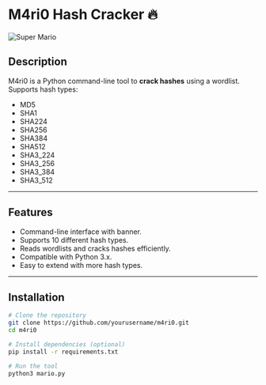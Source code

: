 # M4ri0 Hash Cracker 🔥

![Super Mario](https://pngimg.com/uploads/mario/mario_PNG109.png)


## Description

M4ri0 is a Python command-line tool to **crack hashes** using a wordlist.  
Supports hash types:

- MD5
- SHA1
- SHA224
- SHA256
- SHA384
- SHA512
- SHA3_224
- SHA3_256
- SHA3_384
- SHA3_512

---

## Features

- Command-line interface with banner.
- Supports 10 different hash types.
- Reads wordlists and cracks hashes efficiently.
- Compatible with Python 3.x.
- Easy to extend with more hash types.

---

## Installation

```bash
# Clone the repository
git clone https://github.com/yourusername/m4ri0.git
cd m4ri0

# Install dependencies (optional)
pip install -r requirements.txt

# Run the tool
python3 mario.py
